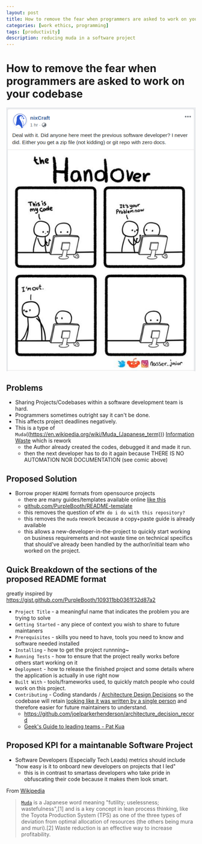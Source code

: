 ```yaml
---
layout: post
title: How to remove the fear when programmers are asked to work on your codebase
categories: [work ethics, programming]
tags: [productivity]
description: reducing muda in a software project
---
```


# How to remove the fear when programmers are asked to work on your codebase		
![nixcraft_codehandover.png](/assets/postimages/nixcraft_codehandover.png)


## Problems
* Sharing Projects/Codebases within a software development team is hard.
* Programmers sometimes outright say it can't be done.
* This affects project deadlines negatively.
* This is a type of `Muda`((https://en.wikipedia.org/wiki/Muda_(Japanese_term))) [Information Waste](https://markanthonyrosario.github.io/work%20ethics/2017/02/25/office-wastes-from-lean-perspective.html)  which is rework
  * the Author already created the codes, debugged it and made it run. 
  * then the next developer has to do it again because THERE IS NO AUTOMATION NOR DOCUMENTATION (see comic above)

## Proposed Solution
* Borrow proper `README` formats from opensource projects
  * there are many guides/templates available online [like this](https://gist.github.com/PurpleBooth/109311bb0361f32d87a2)
  * [github.com/PurpleBooth/README-template](https://gist.github.com/PurpleBooth/109311bb0361f32d87a2)
  * this removes the question of `WTH do i do with this repository?`
  * this removes the `muda` rework because a copy+paste guide is already available
  * this allows a new-developer-in-the-project to quickly start working on business requirements and not waste time on technical specifics that should've already been handled by the author/initial team who worked on the project.

## Quick Breakdown of the sections of the proposed README format
greatly inspired by https://gist.github.com/PurpleBooth/109311bb0361f32d87a2
* `Project Title` - a meaningful name that indicates the problem you are trying to solve
* `Getting Started` - any piece of context you wish to share to future maintaners
* `Prerequisites` - skills you need to have, tools you need to know and software needed installed
* `Installing` - how to get the project runnning~
* `Running Tests` - how to ensure that the project really works before others start working on it
* `Deployment` - how to release the finished project and some details where the application is actually in use right now
* `Built With` - tools/frameworks used, to quickly match people who could work on this project.
* `Contributing` - Coding standards / [Architecture Design Decisions](https://github.com/joelparkerhenderson/architecture_decision_record) so the codebase will retain [looking like it was written by a single person](https://www.youtube.com/watch?v=N9UPW-2wL5U) and therefore easier for future maintainers to understand.
  * https://github.com/joelparkerhenderson/architecture_decision_record
  * [Geek's Guide to leading teams - Pat Kua](https://www.youtube.com/watch?v=N9UPW-2wL5U)

## Proposed KPI for a maintanable Software Project
* Software Developers (Especially Tech Leads) metrics should include "how easy is it to onboard new developers on projects that I led"
  * this is in contrast to smartass developers who take pride in obfuscating their code because it makes them look smart.


From [Wikipedia]((https://en.wikipedia.org/wiki/Muda_(Japanese_term)))
> [`Muda`](https://en.wikipedia.org/wiki/Muda_(Japanese_term))  is a Japanese word meaning "futility; uselessness; wastefulness",[1] and is a key concept in lean process thinking, like the Toyota Production System (TPS) as one of the three types of deviation from optimal allocation of resources (the others being mura and muri).[2] Waste reduction is an effective way to increase profitability.
